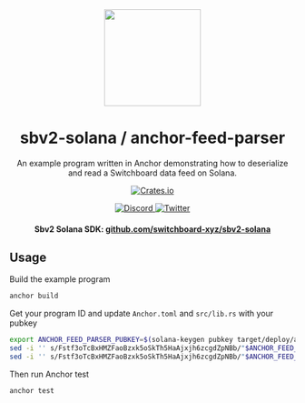 <div align="center">
  <a href="#">
    <img height="170" src="https://github.com/switchboard-xyz/sbv2-core/raw/main/website/static/img/icons/switchboard/avatar.svg" />
  </a>

  <h1>sbv2-solana / anchor-feed-parser</h1>

  <p>An example program written in Anchor demonstrating how to deserialize and read a Switchboard data feed on Solana.</p>

  <p>
	<a href="https://crates.io/crates/switchboard-v2">
      <img alt="Crates.io" src="https://img.shields.io/crates/v/switchboard-v2?label=switchboard-v2&logo=rust">
    </a>
  </p>

  <p>
    <a href="https://discord.gg/switchboardxyz">
      <img alt="Discord" src="https://img.shields.io/discord/841525135311634443?color=blueviolet&logo=discord&logoColor=white">
    </a>
    <a href="https://twitter.com/switchboardxyz">
      <img alt="Twitter" src="https://img.shields.io/twitter/follow/switchboardxyz?label=Follow+Switchboard" />
    </a>
  </p>

  <h4>
    <strong>Sbv2 Solana SDK: </strong><a href="https://github.com/switchboard-xyz/sbv2-solana">github.com/switchboard-xyz/sbv2-solana</a>
  </h4>
</div>

## Usage

Build the example program

```bash
anchor build
```

Get your program ID and update `Anchor.toml` and `src/lib.rs` with your pubkey

```bash
export ANCHOR_FEED_PARSER_PUBKEY=$(solana-keygen pubkey target/deploy/anchor_feed_parser-keypair.json)
sed -i '' s/Fstf3oTcBxHMZFaoBzxk5oSkTh5HaAjxjh6zcgdZpNBb/"$ANCHOR_FEED_PARSER_PUBKEY"/g Anchor.toml
sed -i '' s/Fstf3oTcBxHMZFaoBzxk5oSkTh5HaAjxjh6zcgdZpNBb/"$ANCHOR_FEED_PARSER_PUBKEY"/g src/lib.rs
```

Then run Anchor test

```bash
anchor test
```
